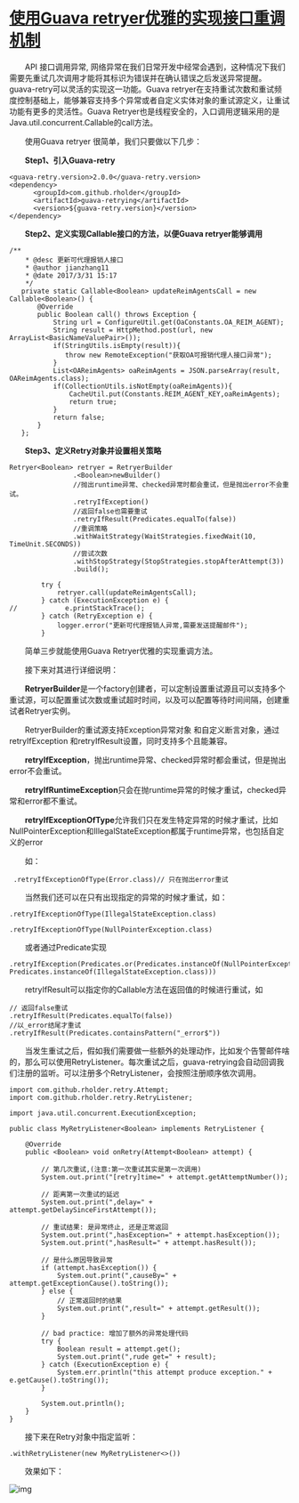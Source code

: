 # [使用Guava retryer优雅的实现接口重调机制](https://www.cnblogs.com/jianzh5/p/6651799.html)

　　API 接口调用异常, 网络异常在我们日常开发中经常会遇到，这种情况下我们需要先重试几次调用才能将其标识为错误并在确认错误之后发送异常提醒。guava-retry可以灵活的实现这一功能。Guava retryer在支持重试次数和重试频度控制基础上，能够兼容支持多个异常或者自定义实体对象的重试源定义，让重试功能有更多的灵活性。Guava Retryer也是线程安全的，入口调用逻辑采用的是Java.util.concurrent.Callable的call方法。

　　使用Guava retryer 很简单，我们只要做以下几步：

　　**Step1、引入Guava-retry**　　

```
<guava-retry.version>2.0.0</guava-retry.version>
<dependency>
      <groupId>com.github.rholder</groupId>
      <artifactId>guava-retrying</artifactId>
      <version>${guava-retry.version}</version>
</dependency>
```

　　**Step2、定义实现Callable接口的方法，以便Guava retryer能够调用**

```
/**
    * @desc 更新可代理报销人接口
    * @author jianzhang11
    * @date 2017/3/31 15:17
    */
   private static Callable<Boolean> updateReimAgentsCall = new Callable<Boolean>() {
       @Override
       public Boolean call() throws Exception {
           String url = ConfigureUtil.get(OaConstants.OA_REIM_AGENT);
           String result = HttpMethod.post(url, new ArrayList<BasicNameValuePair>());
           if(StringUtils.isEmpty(result)){
              throw new RemoteException("获取OA可报销代理人接口异常");
           }
           List<OAReimAgents> oaReimAgents = JSON.parseArray(result, OAReimAgents.class);
           if(CollectionUtils.isNotEmpty(oaReimAgents)){
               CacheUtil.put(Constants.REIM_AGENT_KEY,oaReimAgents);
               return true;
           }
           return false;
       }
   };
```

 　　**Step3、定义Retry对象并设置相关策略**

```
Retryer<Boolean> retryer = RetryerBuilder
                .<Boolean>newBuilder()
                //抛出runtime异常、checked异常时都会重试，但是抛出error不会重试。
                .retryIfException()
                //返回false也需要重试
                .retryIfResult(Predicates.equalTo(false))
                //重调策略
                .withWaitStrategy(WaitStrategies.fixedWait(10, TimeUnit.SECONDS))
                //尝试次数
                .withStopStrategy(StopStrategies.stopAfterAttempt(3))
                .build();
 
        try {
            retryer.call(updateReimAgentsCall);
        } catch (ExecutionException e) {
//            e.printStackTrace();
        } catch (RetryException e) {
            logger.error("更新可代理报销人异常,需要发送提醒邮件");
        }
```

 　　简单三步就能使用Guava Retryer优雅的实现重调方法。



 　　接下来对其进行详细说明：　　

　　**RetryerBuilder**是一个factory创建者，可以定制设置重试源且可以支持多个重试源，可以配置重试次数或重试超时时间，以及可以配置等待时间间隔，创建重试者Retryer实例。

　　RetryerBuilder的重试源支持Exception异常对象 和自定义断言对象，通过retryIfException 和retryIfResult设置，同时支持多个且能兼容。

　　**retryIfException**，抛出runtime异常、checked异常时都会重试，但是抛出error不会重试。

　　**retryIfRuntimeException**只会在抛runtime异常的时候才重试，checked异常和error都不重试。

　　**retryIfExceptionOfType**允许我们只在发生特定异常的时候才重试，比如NullPointerException和IllegalStateException都属于runtime异常，也包括自定义的error

　　如：　　

```
 .retryIfExceptionOfType(Error.class)// 只在抛出error重试
```

　　当然我们还可以在只有出现指定的异常的时候才重试，如：　　

```
.retryIfExceptionOfType(IllegalStateException.class)   

.retryIfExceptionOfType(NullPointerException.class) 
```

　　或者通过Predicate实现

```
.retryIfException(Predicates.or(Predicates.instanceOf(NullPointerException.class),                   Predicates.instanceOf(IllegalStateException.class))) 
```

　　retryIfResult可以指定你的Callable方法在返回值的时候进行重试，如　　

```
// 返回false重试  
.retryIfResult(Predicates.equalTo(false))   
//以_error结尾才重试  
.retryIfResult(Predicates.containsPattern("_error$"))  
```

　　当发生重试之后，假如我们需要做一些额外的处理动作，比如发个告警邮件啥的，那么可以使用RetryListener。每次重试之后，guava-retrying会自动回调我们注册的监听。可以注册多个RetryListener，会按照注册顺序依次调用。

```
import com.github.rholder.retry.Attempt;  
import com.github.rholder.retry.RetryListener;  
  
import java.util.concurrent.ExecutionException;  
  
public class MyRetryListener<Boolean> implements RetryListener {  
  
    @Override  
    public <Boolean> void onRetry(Attempt<Boolean> attempt) {  
  
        // 第几次重试,(注意:第一次重试其实是第一次调用)  
        System.out.print("[retry]time=" + attempt.getAttemptNumber());  
  
        // 距离第一次重试的延迟  
        System.out.print(",delay=" + attempt.getDelaySinceFirstAttempt());  
  
        // 重试结果: 是异常终止, 还是正常返回  
        System.out.print(",hasException=" + attempt.hasException());  
        System.out.print(",hasResult=" + attempt.hasResult());  
  
        // 是什么原因导致异常  
        if (attempt.hasException()) {  
            System.out.print(",causeBy=" + attempt.getExceptionCause().toString());  
        } else {  
            // 正常返回时的结果  
            System.out.print(",result=" + attempt.getResult());  
        }  
  
        // bad practice: 增加了额外的异常处理代码  
        try {  
            Boolean result = attempt.get();  
            System.out.print(",rude get=" + result);  
        } catch (ExecutionException e) {  
            System.err.println("this attempt produce exception." + e.getCause().toString());  
        }  
  
        System.out.println();  
    }  
}
```

　　接下来在Retry对象中指定监听：　　

```
.withRetryListener(new MyRetryListener<>())  
```

　　效果如下：

![img](https://raw.githubusercontent.com/yang-zhijiang/learngit/master/guava-retryer/README-img.png)

 

 